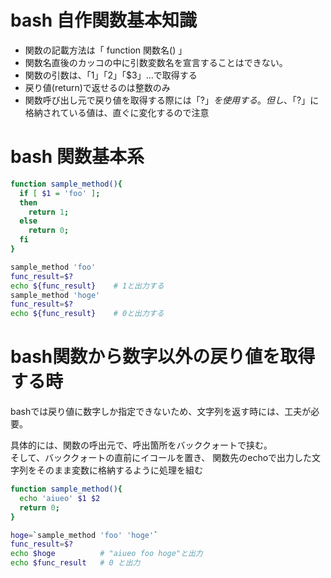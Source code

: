 # bash 自作関数基本知識

- 関数の記載方法は「 function 関数名() 」
- 関数名直後のカッコの中に引数変数名を宣言することはできない。
- 関数の引数は、「$1」「$2」「$3」...で取得する
- 戻り値(return)で返せるのは整数のみ
- 関数呼び出し元で戻り値を取得する際には「$?」を使用する。  
但し、「$?」に格納されている値は、直ぐに変化するので注意


# bash 関数基本系

```bash
function sample_method(){
  if [ $1 = 'foo' ];
  then
    return 1;
  else 
    return 0;
  fi 
}

sample_method 'foo' 
func_result=$?
echo ${func_result}    # 1と出力する
sample_method 'hoge'
func_result=$?
echo ${func_result}    # 0と出力する
```


# bash関数から数字以外の戻り値を取得する時

bashでは戻り値に数字しか指定できないため、文字列を返す時には、工夫が必要。

具体的には、関数の呼出元で、呼出箇所をバッククォートで挟む。  
そして、バッククォートの直前にイコールを置き、
関数先のechoで出力した文字列をそのまま変数に格納するように処理を組む

```bash
function sample_method(){
  echo 'aiueo' $1 $2
  return 0;
}

hoge=`sample_method 'foo' 'hoge'`
func_result=$?
echo $hoge          # "aiueo foo hoge"と出力
echo $func_result   # 0 と出力
```
